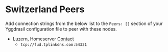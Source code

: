 # Switzerland Peers

Add connection strings from the below list to the `Peers: []` section of your
Yggdrasil configuration file to peer with these nodes.

* Luzern, Homeserver [Contact](https://conversations.im/i/ygg@damianfurrer.ch)
  * `tcp://fud.tplinkdns.com:54321`
